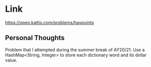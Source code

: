 # Link

https://open.kattis.com/problems/haypoints

## Personal Thoughts

Problem that I attempted during the summer break of AY20/21. Use a HashMap<String, Integer> to store each dictionary word and its dollar value.

